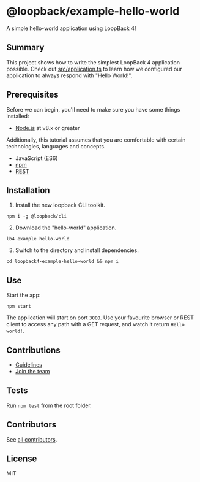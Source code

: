 # @loopback/example-hello-world

A simple hello-world application using LoopBack 4!

## Summary

This project shows how to write the simplest LoopBack 4 application possible.
Check out [src/application.ts](src/application.ts) to learn how we configured
our application to always respond with "Hello World!".

## Prerequisites

Before we can begin, you'll need to make sure you have some things installed:
- [Node.js](https://nodejs.org/en/) at v8.x or greater

Additionally, this tutorial assumes that you are comfortable with
certain technologies, languages and concepts.
- JavaScript (ES6)
- [npm](https://www.npmjs.com/)
- [REST](https://en.wikipedia.org/wiki/Representational_state_transfer)

## Installation

1. Install the new loopback CLI toolkit.
```
npm i -g @loopback/cli
```

2. Download the "hello-world" application.
```
lb4 example hello-world
```

3. Switch to the directory and install dependencies.
```
cd loopback4-example-hello-world && npm i
```

## Use

Start the app:

```
npm start
```

The application will start on port `3000`. Use your favourite browser or REST
client to access any path with a GET request, and watch it return `Hello world!`.

## Contributions

- [Guidelines](https://github.com/strongloop/loopback-next/blob/master/docs/CONTRIBUTING.md)
- [Join the team](https://github.com/strongloop/loopback-next/issues/110)

## Tests

Run `npm test` from the root folder.

## Contributors

See [all contributors](https://github.com/strongloop/loopback-next/graphs/contributors).

## License

MIT
